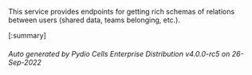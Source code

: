 






This service provides endpoints for getting rich schemas of relations between users (shared data, teams belonging, etc.).

[:summary]

###### Auto generated by Pydio Cells Enterprise Distribution v4.0.0-rc5 on 26-Sep-2022
